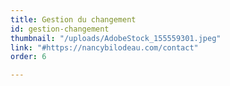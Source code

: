 ```yaml
---
title: Gestion du changement
id: gestion-changement
thumbnail: "/uploads/AdobeStock_155559301.jpeg"
link: "#https://nancybilodeau.com/contact"
order: 6

---
```

